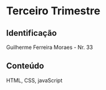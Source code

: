 # Terceiro Trimestre

## Identificação
Guilherme Ferreira Moraes - Nr. 33

## Conteúdo
HTML, CSS, javaScript
